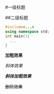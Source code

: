 #一级标题

##二级标题
```cpp
#include<...>
using namespace std;
int main(){
  ...
}
```
**加粗效果**

*斜体效果*

***斜体加粗效果***

~~删除效果~~
